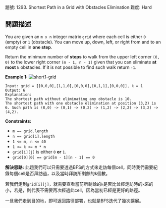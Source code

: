 題號: 1293. Shortest Path in a Grid with Obstacles Elimination
難度: Hard

## 問題描述
You are given an `m x n` integer matrix `grid` where each cell is either `0` (empty) or `1` (obstacle). You can move up, down, left, or right from and to an empty cell in **one step**.

Return the minimum number of **steps** to walk from the upper left corner `(0, 0)` to the lower right corner `(m - 1, n - 1)` given that you can eliminate **at most** `k` obstacles. If it is not possible to find such walk return `-1`.

**Example 1:**
![short1-grid](https://hackmd.io/_uploads/HyKkYJZkyg.jpg)
```
Input: grid = [[0,0,0],[1,1,0],[0,0,0],[0,1,1],[0,0,0]], k = 1
Output: 6
Explanation: 
The shortest path without eliminating any obstacle is 10.
The shortest path with one obstacle elimination at position (3,2) is 6. Such path is (0,0) -> (0,1) -> (0,2) -> (1,2) -> (2,2) -> (3,2) -> (4,2).
```

**Constraints:**

- `m == grid.length`
- `n == grid[i].length`
- `1 <= m, n <= 40`
- `1 <= k <= m * n`
- `grid[i][j]` is either `0` **or** `1`.
- `grid[0][0] == grid[m - 1][n - 1] == 0`


**解決思路:**
此題我們可以只需要透過BFS的方式來走訪每個cell，同時我們需要紀錄每個cell是否拜訪過，以及當時拜訪所剩餘的k個數。

若我們走到`grid[i][j]`，就需要查看當前所剩餘的`k`是否比曾經走訪時的`k`來的小，若是，則代表不需要再次經過此cell，因為當初已經是更好的路徑。

一旦我們走到目的地，即可返回路徑部署，也就是BFS迭代了幾次擴展。
